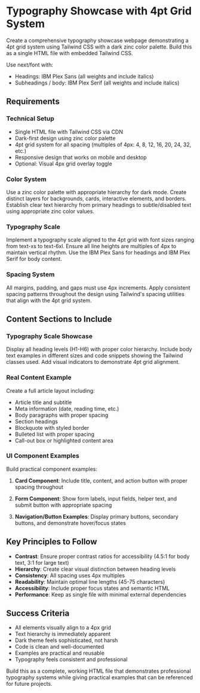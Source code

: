 # Typography Showcase with 4pt Grid System

Create a comprehensive typography showcase webpage demonstrating a 4pt grid system using Tailwind CSS with a dark zinc color palette. Build this as a single HTML file with embedded Tailwind CSS.

Use next/font with:
- Headings: IBM Plex Sans (all weights and include italics)
- Subheadings / body: IBM Plex Serif (all weights and include italics)

## Requirements

### Technical Setup
- Single HTML file with Tailwind CSS via CDN
- Dark-first design using zinc color palette
- 4pt grid system for all spacing (multiples of 4px: 4, 8, 12, 16, 20, 24, 32, etc.)
- Responsive design that works on mobile and desktop
- Optional: Visual 4px grid overlay toggle

### Color System
Use a zinc color palette with appropriate hierarchy for dark mode. Create distinct layers for backgrounds, cards, interactive elements, and borders. Establish clear text hierarchy from primary headings to subtle/disabled text using appropriate zinc color values.

### Typography Scale
Implement a typography scale aligned to the 4pt grid with font sizes ranging from text-xs to text-6xl. Ensure all line heights are multiples of 4px to maintain vertical rhythm. Use the IBM Plex Sans for headings and IBM Plex Serif for body content.

### Spacing System
All margins, padding, and gaps must use 4px increments. Apply consistent spacing patterns throughout the design using Tailwind's spacing utilities that align with the 4pt grid system.

## Content Sections to Include

### Typography Scale Showcase
Display all heading levels (H1-H6) with proper color hierarchy. Include body text examples in different sizes and code snippets showing the Tailwind classes used. Add visual indicators to demonstrate 4pt grid alignment.

### Real Content Example
Create a full article layout including:
- Article title and subtitle
- Meta information (date, reading time, etc.)
- Body paragraphs with proper spacing
- Section headings
- Blockquote with styled border
- Bulleted list with proper spacing
- Call-out box or highlighted content area

### UI Component Examples
Build practical component examples:

1. **Card Component**: Include title, content, and action button with proper spacing throughout

2. **Form Component**: Show form labels, input fields, helper text, and submit button with appropriate spacing

3. **Navigation/Button Examples**: Display primary buttons, secondary buttons, and demonstrate hover/focus states

## Key Principles to Follow
- **Contrast**: Ensure proper contrast ratios for accessibility (4.5:1 for body text, 3:1 for large text)
- **Hierarchy**: Create clear visual distinction between heading levels
- **Consistency**: All spacing uses 4px multiples
- **Readability**: Maintain optimal line lengths (45-75 characters)
- **Accessibility**: Include proper focus states and semantic HTML
- **Performance**: Keep as single file with minimal external dependencies

## Success Criteria
- All elements visually align to a 4px grid
- Text hierarchy is immediately apparent
- Dark theme feels sophisticated, not harsh
- Code is clean and well-documented
- Examples are practical and reusable
- Typography feels consistent and professional

Build this as a complete, working HTML file that demonstrates professional typography systems while giving practical examples that can be referenced for future projects.
